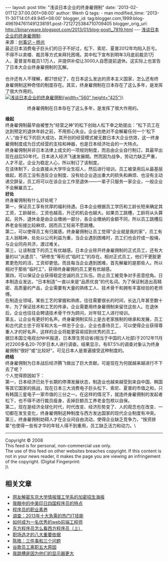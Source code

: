 --- layout: post title: "浅谈日本企业的终身雇佣制" date:
'2013-02-01T12:37:00.001+08:00' author: Wenh Q tags: - man
modified\_time: '2013-11-30T14:01:49.945+08:00' blogger\_id:
tag:blogger.com,1999:blog-4961947611491238191.post-7212725384710709405
blogger\_orig\_url:
http://binaryware.blogspot.com/2013/01/blog-post\_7819.html ---
[浅谈日本企业的终身雇佣制](http://blog.jobbole.com/32996/?utm_source=rss&utm_medium=rss&utm_campaign=%25e6%25b5%2585%25e8%25b0%2588%25e6%2597%25a5%25e6%259c%25ac%25e4%25bc%2581%25e4%25b8%259a%25e7%259a%2584%25e7%25bb%2588%25e8%25ba%25ab%25e9%259b%2587%25e4%25bd%25a3%25e5%2588%25b6):\
来源：[创事记 –
杨光](http://tech.sina.com.cn/it/csj/2013-01-30/08008029181.shtml)\
最近日本消费电子巨头们的日子不好过，松下、索尼、夏普2012年均陷入巨亏。不得不以卖楼、裁员等方式来拜托困境。其中松下宣布到明年3月底前裁员1万人，夏普宣布裁员1.1万人，并提供补偿让3000人自愿提前退休。这实际上也宣告了日本大企业终身雇佣制的瓦解。\
\
也许还有人不理解，都21世纪了，在日本这么发达的资本主义国家，怎么还有终身雇佣制这种奇怪的制度存在。其实，终身雇佣制在日本存在了这么多年，是发挥了很大作用的。\
[![浅谈日本企业的终身雇佣制](http://blog.jobbole.com/wp-content/uploads/2013/02/life-long-employment-in-japan.jpeg "浅谈日本企业的终身雇佣制"){width="560"
height="425"}](http://blog.jobbole.com/wp-content/uploads/2013/02/life-long-employment-in-japan.jpeg "浅谈日本企业的终身雇佣制")\

<div style="text-align: center;">

终身雇佣制在日本存在了这么多年，是发挥了很大作用的。

</div>

**缘起**\
终身雇佣制最早由被誉为“经营之神”的松下创始人松下幸之助提出：“松下员工在达到预定的退休年龄之前，不用担心失业。企业也绝对不会解雇任何一个‘松下人’。”由于松下的巨大成功，其开创的经营模式被无数日本大企业仿效，这一终身雇佣制度成为日式经营的支柱和神器，也是日本经济社会的一大特点。\
终身雇佣制并非日本法律上成文的一项规则制度，而且由企业自行制订。其最早出现在战后50年代，日本进入经济飞速发展期。然而因为战争，劳动力缺乏严重，人才不足。企业为稳定人心，所以制订了该制度。\
在该体制下，企业直接从大学毕业生招人，然后进行培训，员工被录用后从最基层做起，若员工没有违反企业制度、没有给企业造出重大的损失和麻烦、也没有主动递交辞呈，员工将可以在该企业工作至退休——一辈子只服务一家企业，一般企业不会解雇员工。\
**好处**\
终身雇佣制有什么好处呢？\
第一，保证员工享有优厚的福利待遇。日本企业根据员工学历和工龄长短来确定其工资，工龄越长，工资也越高，升迁的机会也越大。如果员工跳槽，工龄将从头算起。另外，退休金是由企业缴纳一部分，各企业缴纳的金额不同，所以员工跳槽后养老金衔接比较麻烦，因而员工轻易不愿跳槽。\
第二，可以使得员工有归属感。终身雇佣制让员工觉得“企业就是我的家”，员工有主人翁精神，处处以公司利益为重，当企业遇到困难时，员工们也会拧成一股绳，与企业同舟共济，渡过难关。\
第三，让该制度下的员工有优越感。日本企业除开终身雇佣制的正式员工，还有大量的以“派遣员”、“研修生”等形式“临时工”的存在。相对正式员工，他们干更脏更累更危险的活，工资却更低。而且每当企业遇到困难，首先解雇的是那些人。所以相对于那些“临时工”，获得终身雇佣的员工更有优越感。\
第四，可以保证企业获得稳定忠诚的员工队伍，防止员工被竞争对手恶意挖角。日本制造业发达，“日本制造”一直以来是“品质优良”的代名词。为了保证制造出高精密、高质量的产品，企业需要有大量的熟练工人、技术骨干和拥有丰富经验的老师傅。\
在制造业领域，某些工艺的掌握和熟练，往往需要很长的时间，长达几年甚至数十年，为了保证技术和工艺的传承，企业需要用终身雇佣制来留住这些人。在退休后，企业也往往会聘请技术骨干作为顾问，对年轻工人进行培训。\
第五，让企业有更好的名声。终身雇佣制实际上是古老家族制的继承和发展，员工和古代武士忠于将军和大名一样忠于企业，企业也善待员工，可以使得企业获得尊重人才的好名声，这样的企业将能更容易招到优秀的员工。\
据日本国立电视台NHK报道，日本厚生劳动省(相当于中国的人社部)于2012年11月对2200多名20-70岁日本人进行调查。结果显示，有87.5%的调查对象认为终身雇佣制“很好”或“比较好”。可见日本人是普遍接受这种制度的。\
**终结**\
终身雇佣制为日本战后经济腾飞做出了巨大贡献。可是现在为何就越来越进行不下去了呢？\
个人觉得原因如下：\
第一，日本经济已处于长期的停滞发展状态，制造业也越来越受到来自中国、韩国等其它国家的挑战，现在日本三大消费电子巨头松下、索尼、夏普的市值之和，只有韩国三星电子一家市值的三分之一。在这样的情况下，就连终身雇佣制的发起者松下，也不得不进行裁员瘦身，丢掉巨额员工养老金包袱以自保。\
第二，现在是经济全球化时代，时代改变、经济形势变了、人的观念也在改变、一切都在发生变化，终身雇佣制这种制度与西方发达国家的现代企业制度有冲突。\
第三，终身雇佣制妨碍人才在企业间自由流动，使得企业缺乏竞争力，“按资排辈”也使得一些有才华的年轻人得不到重用，员工缺乏活力和动力。\

------------------------------------------------------------------------

Copyright © 2008\
This feed is for personal, non-commercial use only.\
The use of this feed on other websites breaches copyright. If this
content is not in your news reader, it makes the page you are viewing an
infringement of the copyright. (Digital Fingerprint:\
)\

相关文章
--------

-   [网友解密东京大学情报理工学系的加密招生海报](http://blog.jobbole.com/29979/)
-   [我眼中的中美印日四国程序员的特点](http://blog.jobbole.com/392/)
-   [程序员的职业素养](http://blog.jobbole.com/31194/)
-   [调查：2013年十大急需的热门IT技能](http://blog.jobbole.com/30894/)
-   [如何成为一名优秀的web前端工程师](http://blog.jobbole.com/30760/)
-   [东方程序员怎么看西方程序员（上）](http://blog.jobbole.com/22844/)
-   [职场选才的八大重要依据](http://blog.jobbole.com/210/)
-   [陈皓：三件事和三个问题](http://blog.jobbole.com/10474/)
-   [谷歌员工离职五大原因](http://blog.jobbole.com/13700/)
-   [我跳槽是因为他们的显示器更大](http://blog.jobbole.com/20499/)

